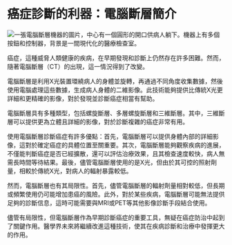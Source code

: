 # 癌症診斷的利器：電腦斷層簡介
![一張電腦斷層機器的圖片，中心有一個圓形的開口供病人躺下。機器上有多個按鈕和控制器，背景是一間現代化的醫療檢查室。](https://i.imgur.com/Ib9lg3F.jpeg)

癌症，這種威脅人類健康的疾病，在早期發現和診斷上仍然存在許多困難。然而，隨著電腦斷層（CT）的出現，這一情況得到了改變。

電腦斷層是利用X光裝置環繞病人的身體並旋轉，再通過不同角度收集數據，然後使用電腦處理這些數據，生成病人身體的二維影像。此技術能夠提供比傳統X光更詳細和更精確的影像，對於發現並診斷癌症相當有幫助。

電腦斷層具有多種類型，包括螺旋斷層、多層螺旋斷層和三維斷層。其中，三維斷層可以提供更為立體且詳細的影像，對於診斷複雜的癌症非常有用。

使用電腦斷層診斷癌症有許多優點：首先，電腦斷層可以提供身體內部的詳細影像，這對於確定癌症的具體位置至關重要。其次，電腦斷層能夠觀察疾病的進展，不僅能判斷癌症是否已經擴散，還可以評估治療效果，且其檢查速度較快，病人無需長時間等待結果。最後，儘管電腦斷層使用的是X光，但由於其可控的照射劑量，相較於傳統X光，對病人的輻射暴露較低。

然而，電腦斷層也有其局限性。首先，儘管電腦斷層的輻射劑量相對較低，但長期或頻繁使用仍可能增加患癌的風險。此外，對於某些疾病，電腦斷層可能無法提供足夠的診斷信息，這時可能需要與MRI或PET等其他影像診斷手段結合使用。

儘管有局限性，但電腦斷層作為早期診斷癌症的重要工具，無疑在癌症防治中起到了關鍵作用。醫學界未來將繼續改進這種技術，使其在疾病診斷和治療中發揮更大的作用。
